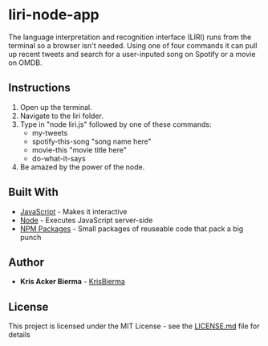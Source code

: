 # liri-node-app
The language interpretation and recognition interface (LIRI) runs from the terminal so a browser isn't needed. Using one of four commands it can pull up recent tweets and search for a user-inputed song on Spotify or a movie on OMDB. 

## Instructions

1. Open up the terminal. 
2. Navigate to the liri folder.  
3. Type in "node liri.js" followed by one of these commands:
    * my-tweets
    * spotify-this-song "song name here"
    * movie-this "movie title here"
    * do-what-it-says 
4. Be amazed by the power of the node.

## Built With

* [JavaScript](https://developer.mozilla.org/en-US/docs/Web/JavaScript) - Makes it interactive
* [Node](http://jquery.com/) - Executes JavaScript server-side
* [NPM Packages](https://www.npmjs.com/) - Small packages of reuseable code that pack a big punch

## Author

* **Kris Acker Bierma** - [KrisBierma](https://github.com/KrisBierma)

## License

This project is licensed under the MIT License - see the [LICENSE.md](LICENSE.md) file for details
